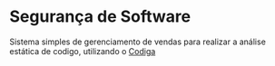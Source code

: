 # Segurança de Software

Sistema simples de gerenciamento de vendas para realizar a análise estática de codigo, utilizando o [Codiga](https://app.codiga.io/home)
